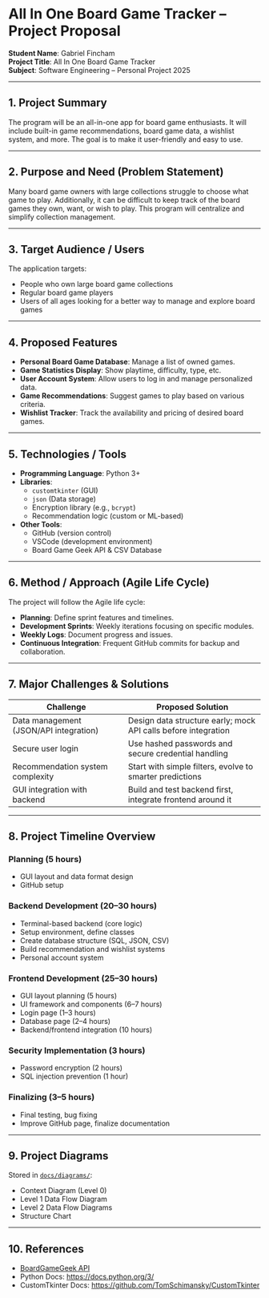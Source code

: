 # All In One Board Game Tracker – Project Proposal

**Student Name**: Gabriel Fincham  
**Project Title**: All In One Board Game Tracker  
**Subject**: Software Engineering – Personal Project 2025  

---

## 1. Project Summary

The program will be an all-in-one app for board game enthusiasts. It will include built-in game recommendations, board game data, a wishlist system, and more. The goal is to make it user-friendly and easy to use.

---

## 2. Purpose and Need (Problem Statement)

Many board game owners with large collections struggle to choose what game to play. Additionally, it can be difficult to keep track of the board games they own, want, or wish to play. This program will centralize and simplify collection management.

---

## 3. Target Audience / Users

The application targets:
- People who own large board game collections
- Regular board game players
- Users of all ages looking for a better way to manage and explore board games

---

## 4. Proposed Features

- **Personal Board Game Database**: Manage a list of owned games.
- **Game Statistics Display**: Show playtime, difficulty, type, etc.
- **User Account System**: Allow users to log in and manage personalized data.
- **Game Recommendations**: Suggest games to play based on various criteria.
- **Wishlist Tracker**: Track the availability and pricing of desired board games.

---

## 5. Technologies / Tools

- **Programming Language**: Python 3+
- **Libraries**:
  - `customtkinter` (GUI)
  - `json` (Data storage)
  - Encryption library (e.g., `bcrypt`)
  - Recommendation logic (custom or ML-based)
- **Other Tools**:
  - GitHub (version control)
  - VSCode (development environment)
  - Board Game Geek API & CSV Database

---

## 6. Method / Approach (Agile Life Cycle)

The project will follow the Agile life cycle:
- **Planning**: Define sprint features and timelines.
- **Development Sprints**: Weekly iterations focusing on specific modules.
- **Weekly Logs**: Document progress and issues.
- **Continuous Integration**: Frequent GitHub commits for backup and collaboration.

---

## 7. Major Challenges & Solutions

| Challenge                                  | Proposed Solution                                                                 |
|-------------------------------------------|------------------------------------------------------------------------------------|
| Data management (JSON/API integration)    | Design data structure early; mock API calls before integration                    |
| Secure user login                         | Use hashed passwords and secure credential handling                               |
| Recommendation system complexity          | Start with simple filters, evolve to smarter predictions                          |
| GUI integration with backend              | Build and test backend first, integrate frontend around it                        |

---

## 8. Project Timeline Overview

### Planning (5 hours)
- GUI layout and data format design
- GitHub setup

### Backend Development (20–30 hours)
- Terminal-based backend (core logic)
- Setup environment, define classes
- Create database structure (SQL, JSON, CSV)
- Build recommendation and wishlist systems
- Personal account system

### Frontend Development (25–30 hours)
- GUI layout planning (5 hours)
- UI framework and components (6–7 hours)
- Login page (1–3 hours)
- Database page (2–4 hours)
- Backend/frontend integration (10 hours)

### Security Implementation (3 hours)
- Password encryption (2 hours)
- SQL injection prevention (1 hour)

### Finalizing (3–5 hours)
- Final testing, bug fixing
- Improve GitHub page, finalize documentation

---

## 9. Project Diagrams

Stored in [`docs/diagrams/`](diagrams/):

- Context Diagram (Level 0)
- Level 1 Data Flow Diagram
- Level 2 Data Flow Diagrams
- Structure Chart

---

## 10. References

- [BoardGameGeek API](https://boardgamegeek.com/wiki/page/BGG_XML_API2)
- Python Docs: https://docs.python.org/3/
- CustomTkinter Docs: https://github.com/TomSchimansky/CustomTkinter

